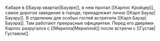 Кабаре в [[Бауэр квартал|Бауэре]], в нем пропал [[Карлос Кройцер]], самое дорогое заведение в городе, принадлежит лично [[Карл Бауэр|Бауэру]]. В отделении для особых гостей встретили [[Карл Бауэр|Бауэра]]. Там работают прекрасные официантки. Перед его дверями Карлос разругался с [[Мерилла|Мериллой]] после встречи с [[Густав|Густавом]].